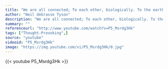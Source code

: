 ```yaml
---
title: "We are all connected; To each other, biologically. To the earth, chemically. To the rest of the universe atomically."
author: "Neil deGrasse Tyson"
description: "We are all connected; To each other, biologically. To the earth, chemically. To the rest of the universe atomically. - Neil deGrasse Tyson quotes from GetInspired365.com"
summary: ""
referenceurl: "http://www.youtube.com/watch?v=P5_Msrdg3Hk"
tags: ["Thought-Provoking",]
source: "youtube"
videoid: "P5_Msrdg3Hk"
image: "https://img.youtube.com/vi/P5_Msrdg3Hk/0.jpg"
---
```


{{< youtube P5_Msrdg3Hk >}}
